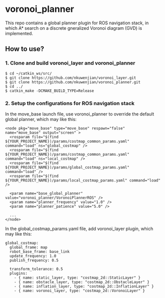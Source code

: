 # voronoi_planner
This repo contains a global planner plugin for ROS navigation stack, in which A* search on a discrete gneralized Voronoi diagram (GVD) is implemented.

## How to use?

### 1. Clone and build voronoi_layer and voronoi_planner
```
$ cd ~/catkin_ws/src/
$ git clone https://github.com/nkuwenjian/voronoi_layer.git
$ git clone https://github.com/nkuwenjian/voronoi_planner.git
$ cd ../
$ catkin_make -DCMAKE_BUILD_TYPE=Release
```

### 2. Setup the configurations for ROS navigation stack

In the move_base launch file, use voronoi_planner to override the default global planner, which may like this:
```
<node pkg="move_base" type="move_base" respawn="false" name="move_base" output="screen" >
  <rosparam file="$(find ${YOUR_PROJECT_NAME})/params/costmap_common_params.yaml" command="load" ns="global_costmap" />
  <rosparam file="$(find ${YOUR_PROJECT_NAME})/params/costmap_common_params.yaml" command="load" ns="local_costmap" />
  <rosparam file="$(find ${YOUR_PROJECT_NAME})/params/global_costmap_params.yaml" command="load" />
  <rosparam file="$(find ${YOUR_PROJECT_NAME})/params/local_costmap_params.yaml" command="load" />

  <param name="base_global_planner" value="voronoi_planner/VoronoiPlannerROS" />
  <param name="planner_frequency" value="1.0" />
  <param name="planner_patience" value="5.0" />

  ...
</node>
```

In the global_costmap_params.yaml file, add voronoi_layer plugin, which may like this:
```
global_costmap:
  global_frame: map
  robot_base_frame: base_link
  update_frequency: 1.0
  publish_frequency: 0.5

  transform_tolerance: 0.5
  plugins:
    - { name: static_layer, type: "costmap_2d::StaticLayer" }
    - { name: obstacle_layer, type: "costmap_2d::ObstacleLayer" }
    - { name: inflation_layer, type: "costmap_2d::InflationLayer" }
    - { name: voronoi_layer, type: "costmap_2d::VoronoiLayer" }
```